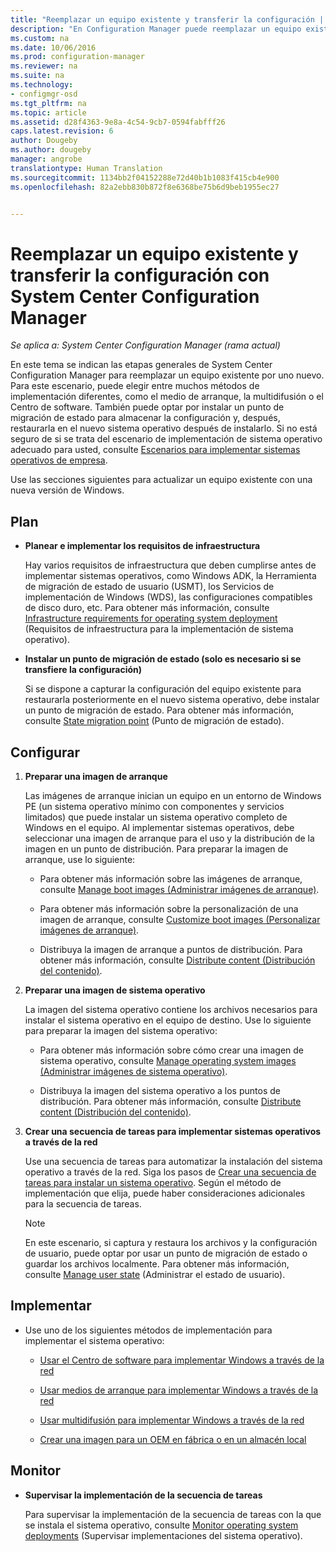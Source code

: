 ```yaml
---
title: "Reemplazar un equipo existente y transferir la configuración | Configuration Manager"
description: "En Configuration Manager puede reemplazar un equipo existente por uno nuevo mediante varios métodos de implementación, como medios de arranque, la multidifusión o el Centro de software."
ms.custom: na
ms.date: 10/06/2016
ms.prod: configuration-manager
ms.reviewer: na
ms.suite: na
ms.technology:
- configmgr-osd
ms.tgt_pltfrm: na
ms.topic: article
ms.assetid: d28f4363-9e8a-4c54-9cb7-0594fabfff26
caps.latest.revision: 6
author: Dougeby
ms.author: dougeby
manager: angrobe
translationtype: Human Translation
ms.sourcegitcommit: 1134bb2f04152288e72d40b1b1083f415cb4e900
ms.openlocfilehash: 82a2ebb830b872f8e6368be75b6d9beb1955ec27


---
```

# <a name="replace-an-existing-computer-and-transfer-settings-with-system-center-configuration-manager"></a>Reemplazar un equipo existente y transferir la configuración con System Center Configuration Manager

*Se aplica a: System Center Configuration Manager (rama actual)*

En este tema se indican las etapas generales de System Center Configuration Manager para reemplazar un equipo existente por uno nuevo. Para este escenario, puede elegir entre muchos métodos de implementación diferentes, como el medio de arranque, la multidifusión o el Centro de software. También puede optar por instalar un punto de migración de estado para almacenar la configuración y, después, restaurarla en el nuevo sistema operativo después de instalarlo. Si no está seguro de si se trata del escenario de implementación de sistema operativo adecuado para usted, consulte [Escenarios para implementar sistemas operativos de empresa](scenarios-to-deploy-enterprise-operating-systems.md).  

 Use las secciones siguientes para actualizar un equipo existente con una nueva versión de Windows.  

##  <a name="a-namebkmkplana-plan"></a><a name="BKMK_Plan"></a> Plan  

-   **Planear e implementar los requisitos de infraestructura**  

     Hay varios requisitos de infraestructura que deben cumplirse antes de implementar sistemas operativos, como Windows ADK, la Herramienta de migración de estado de usuario (USMT), los Servicios de implementación de Windows (WDS), las configuraciones compatibles de disco duro, etc. Para obtener más información, consulte [Infrastructure requirements for operating system deployment](../plan-design/infrastructure-requirements-for-operating-system-deployment.md) (Requisitos de infraestructura para la implementación de sistema operativo).  

-   **Instalar un punto de migración de estado (solo es necesario si se transfiere la configuración)**  

     Si se dispone a capturar la configuración del equipo existente para restaurarla posteriormente en el nuevo sistema operativo, debe instalar un punto de migración de estado. Para obtener más información, consulte [State migration point](../get-started/prepare-site-system-roles-for-operating-system-deployments.md#BKMK_StateMigrationPoints) (Punto de migración de estado).  

##  <a name="a-namebkmkconfigurea-configure"></a><a name="BKMK_Configure"></a> Configurar  

1.  **Preparar una imagen de arranque**  

     Las imágenes de arranque inician un equipo en un entorno de Windows PE (un sistema operativo mínimo con componentes y servicios limitados) que puede instalar un sistema operativo completo de Windows en el equipo. Al implementar sistemas operativos, debe seleccionar una imagen de arranque para el uso y la distribución de la imagen en un punto de distribución. Para preparar la imagen de arranque, use lo siguiente:  

    -   Para obtener más información sobre las imágenes de arranque, consulte [Manage boot images (Administrar imágenes de arranque)](../get-started/manage-boot-images.md).  

    -   Para obtener más información sobre la personalización de una imagen de arranque, consulte [Customize boot images (Personalizar imágenes de arranque)](../get-started/customize-boot-images.md).  

    -   Distribuya la imagen de arranque a puntos de distribución. Para obtener más información, consulte [Distribute content (Distribución del contenido)](../../core/servers/deploy/configure/deploy-and-manage-content.md#a-namebkmkdistributea-distribute-content).  

2.  **Preparar una imagen de sistema operativo**  

     La imagen del sistema operativo contiene los archivos necesarios para instalar el sistema operativo en el equipo de destino. Use lo siguiente para preparar la imagen del sistema operativo:  

    -   Para obtener más información sobre cómo crear una imagen de sistema operativo, consulte [Manage operating system images (Administrar imágenes de sistema operativo)](../get-started/manage-operating-system-images.md).  

    -   Distribuya la imagen del sistema operativo a los puntos de distribución. Para obtener más información, consulte [Distribute content (Distribución del contenido)](../../core/servers/deploy/configure/deploy-and-manage-content.md#a-namebkmkdistributea-distribute-content).  

3.  **Crear una secuencia de tareas para implementar sistemas operativos a través de la red**  

     Use una secuencia de tareas para automatizar la instalación del sistema operativo a través de la red. Siga los pasos de [Crear una secuencia de tareas para instalar un sistema operativo](create-a-task-sequence-to-install-an-operating-system.md). Según el método de implementación que elija, puede haber consideraciones adicionales para la secuencia de tareas.  

    > [!NOTE]  
    >  En este escenario, si captura y restaura los archivos y la configuración de usuario, puede optar por usar un punto de migración de estado o guardar los archivos localmente. Para obtener más información, consulte [Manage user state](../get-started/manage-user-state.md) (Administrar el estado de usuario).  

##  <a name="a-namebkmkdeploya-deploy"></a><a name="BKMK_Deploy"></a> Implementar  

-   Use uno de los siguientes métodos de implementación para implementar el sistema operativo:  

    -   [Usar el Centro de software para implementar Windows a través de la red](use-software-center-to-deploy-windows-over-the-network.md)  

    -   [Usar medios de arranque para implementar Windows a través de la red](use-bootable-media-to-deploy-windows-over-the-network.md)  

    -   [Usar multidifusión para implementar Windows a través de la red](use-multicast-to-deploy-windows-over-the-network.md)  

    -   [Crear una imagen para un OEM en fábrica o en un almacén local](create-an-image-for-an-oem-in-factory-or-a-local-depot.md)  

## <a name="monitor"></a>Monitor  

-   **Supervisar la implementación de la secuencia de tareas**  

     Para supervisar la implementación de la secuencia de tareas con la que se instala el sistema operativo, consulte [Monitor operating system deployments](monitor-operating-system-deployments.md) (Supervisar implementaciones del sistema operativo).  



<!--HONumber=Nov16_HO1-->


